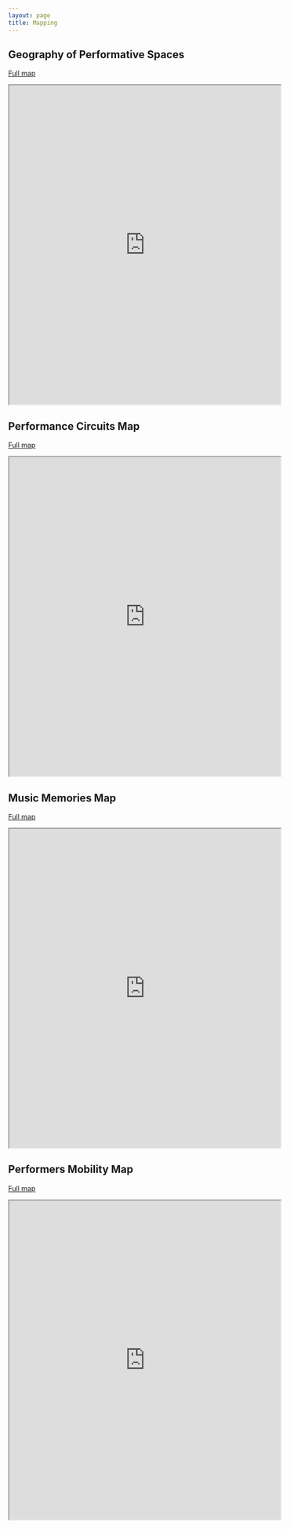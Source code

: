 ```yaml
---
layout: page
title: Mapping
---
```







## Geography of Performative Spaces

[Full map](https://musictopography.github.io/geography_performative_spaces.html)

<iframe src="https://musictopography.github.io/geography_performative_spaces.html" width="110%" height="650"></iframe>


## Performance Circuits Map

[Full map](https://musictopography.github.io/mappa_circuiti_performativi.html)

<iframe src="https://musictopography.github.io/mappa_circuiti_performativi.html" width="110%" height="650"></iframe>


## Music Memories Map

[Full map](https://musictopography.github.io/Milan_1958_1962_mmm/Milan_1958_1962_mmm.html)

<iframe src="https://musictopography.github.io/Milan_1958_1962_mmm/Milan_1958_1962_mmm.html" width="110%" height="650"></iframe>

## Performers Mobility Map

[Full map](https://musictopography.github.io/Milan_1958_1962_pmm/Milan_1958_1962_pmm.html)

<iframe src="https://musictopography.github.io/Milan_1958_1962_pmm/Milan_1958_1962_pmm.html" width="110%" height="650"></iframe>


